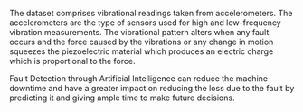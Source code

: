 The dataset comprises vibrational readings taken from accelerometers.
The accelerometers are the type of sensors used for high and low-frequency vibration measurements. 
The vibrational pattern alters when any fault occurs and the force caused by the vibrations or any change in motion 
squeezes the piezoelectric material which produces an electric charge which is proportional to the force.

Fault Detection through Artificial Intelligence can reduce the machine downtime and have a greater impact on reducing the loss 
due to the fault by predicting it and giving ample time to make future decisions.
